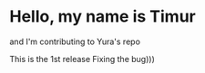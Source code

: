 # Hello, my name is Timur
and I'm contributing to Yura's repo

This is the 1st release
Fixing the bug)))